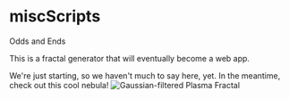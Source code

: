 miscScripts
===========

Odds and Ends

This is a fractal generator that will eventually become a web app.

We're just starting, so we haven't much to say here, yet. In the meantime, check out this cool nebula!
<img title="Gaussian-filtered Plasma Fractal" src="http://oi39.tinypic.com/2klwdg.jpg" />
